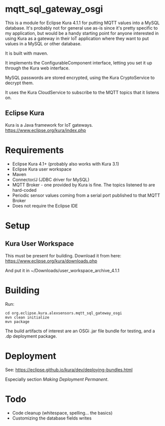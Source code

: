# mqtt\_sql\_gateway\_osgi

This is a module for Eclipse Kura 4.1.1 for putting MQTT values into a MySQL
database.  It's probably not for general use as-is since it's pretty specific to
my application, but would be a handy starting point for anyone interested in
using Kura as a gateway in their IoT application where they want to put values
in a MySQL or other database.

It is built with maven.

It implements the ConfigurableComponent interface, letting you set it up through
the Kura web interface.

MySQL passwords are stored encrypted, using the Kura CryptoService to decrypt them.

It uses the Kura CloudService to subscribe to the MQTT topics that it listens on.

## Eclipse Kura
Kura is a Java framework for IoT gateways. https://www.eclipse.org/kura/index.php

# Requirements
- Eclipse Kura 4.1+ (probably also works with Kura 3.1)
- Eclipse Kura user workspace
- Maven
- Connector/J (JDBC driver for MySQL)
- MQTT Broker - one provided by Kura is fine. The topics listened to are hard-coded
- Periodic sensor values coming from a serial port published to that MQTT Broker
- Does not require the Eclipse IDE

# Setup
## Kura User Workspace
This must be present for building. Download it from here:
https://www.eclipse.org/kura/downloads.php

And put it in ~/Downloads/user_workspace_archive_4.1.1

# Building

Run:

```
cd org.eclipse.kura.alexsensors.mqtt_sql_gateway_osgi
mvn clean initialize
mvn package
```

The build artifacts of interest are an OSGi .jar file bundle for testing, and a
.dp deployment package.

# Deployment
See:
https://eclipse.github.io/kura/dev/deploying-bundles.html

Especially section *Making Deployment Permanent*.

# Todo
- Code cleanup (whitespace, spelling... the basics)
- Customizing the database fields writes
